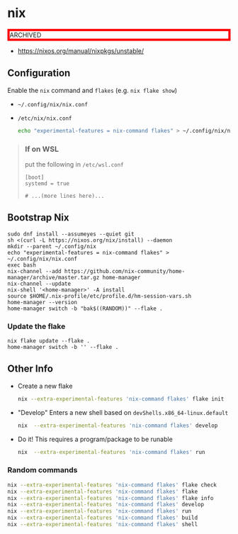 # nix

<div style="border: 5px solid red;">
ARCHIVED
</div>

* <https://nixos.org/manual/nixpkgs/unstable/>

## Configuration

Enable the `nix` command and `flakes` (e.g. `nix flake show`)

* `~/.config/nix/nix.conf`
* `/etc/nix/nix.conf`

    ```bash
    echo "experimental-features = nix-command flakes" > ~/.config/nix/nix.conf
    ```

> ### If on WSL
>
> put the following in `/etc/wsl.conf`
>
> ```text
> [boot]
> systemd = true
>
> # ...(more lines here)...
> ```

## Bootstrap Nix

```text
sudo dnf install --assumeyes --quiet git
sh <(curl -L https://nixos.org/nix/install) --daemon
mkdir --parent ~/.config/nix
echo "experimental-features = nix-command flakes" > ~/.config/nix/nix.conf
exec bash
nix-channel --add https://github.com/nix-community/home-manager/archive/master.tar.gz home-manager
nix-channel --update
nix-shell '<home-manager>' -A install
source $HOME/.nix-profile/etc/profile.d/hm-session-vars.sh
home-manager --version
home-manager switch -b "bak$((RANDOM))" --flake .
```

### Update the flake

```text
nix flake update --flake .
home-manager switch -b '' --flake .
```

## Other Info

* Create a new flake

    ```bash
    nix --extra-experimental-features 'nix-command flakes' flake init
    ```
* "Develop"
  Enters a new shell based on `devShells.x86_64-linux.default`

    ```bash
    nix  --extra-experimental-features 'nix-command flakes' develop
    ```


* Do it!
  This requires a program/package to be runable

    ```bash
    nix  --extra-experimental-features 'nix-command flakes' run
    ```

### Random commands

```bash
nix --extra-experimental-features 'nix-command flakes' flake check
nix --extra-experimental-features 'nix-command flakes' flake
nix --extra-experimental-features 'nix-command flakes' flake info
nix --extra-experimental-features 'nix-command flakes' develop
nix --extra-experimental-features 'nix-command flakes' run
nix --extra-experimental-features 'nix-command flakes' build
nix --extra-experimental-features 'nix-command flakes' shell
```
